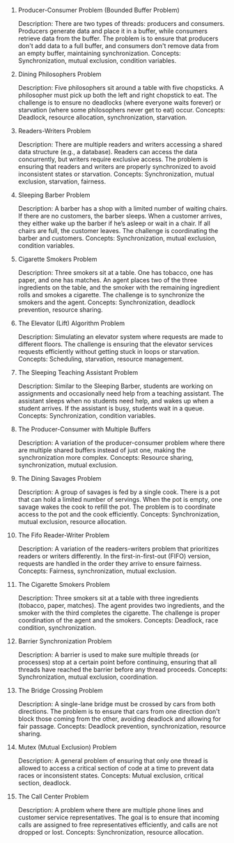 1. Producer-Consumer Problem (Bounded Buffer Problem)

    Description: There are two types of threads: producers and consumers. Producers generate data and place it in a buffer, while consumers retrieve data from the buffer. The problem is to ensure that producers don't add data to a full buffer, and consumers don't remove data from an empty buffer, maintaining synchronization.
    Concepts: Synchronization, mutual exclusion, condition variables.

2. Dining Philosophers Problem

    Description: Five philosophers sit around a table with five chopsticks. A philosopher must pick up both the left and right chopstick to eat. The challenge is to ensure no deadlocks (where everyone waits forever) or starvation (where some philosophers never get to eat) occur.
    Concepts: Deadlock, resource allocation, synchronization, starvation.

3. Readers-Writers Problem

    Description: There are multiple readers and writers accessing a shared data structure (e.g., a database). Readers can access the data concurrently, but writers require exclusive access. The problem is ensuring that readers and writers are properly synchronized to avoid inconsistent states or starvation.
    Concepts: Synchronization, mutual exclusion, starvation, fairness.

4. Sleeping Barber Problem

    Description: A barber has a shop with a limited number of waiting chairs. If there are no customers, the barber sleeps. When a customer arrives, they either wake up the barber if he’s asleep or wait in a chair. If all chairs are full, the customer leaves. The challenge is coordinating the barber and customers.
    Concepts: Synchronization, mutual exclusion, condition variables.

5. Cigarette Smokers Problem

    Description: Three smokers sit at a table. One has tobacco, one has paper, and one has matches. An agent places two of the three ingredients on the table, and the smoker with the remaining ingredient rolls and smokes a cigarette. The challenge is to synchronize the smokers and the agent.
    Concepts: Synchronization, deadlock prevention, resource sharing.

6. The Elevator (Lift) Algorithm Problem

    Description: Simulating an elevator system where requests are made to different floors. The challenge is ensuring that the elevator services requests efficiently without getting stuck in loops or starvation.
    Concepts: Scheduling, starvation, resource management.

7. The Sleeping Teaching Assistant Problem

    Description: Similar to the Sleeping Barber, students are working on assignments and occasionally need help from a teaching assistant. The assistant sleeps when no students need help, and wakes up when a student arrives. If the assistant is busy, students wait in a queue.
    Concepts: Synchronization, condition variables.

8. The Producer-Consumer with Multiple Buffers

    Description: A variation of the producer-consumer problem where there are multiple shared buffers instead of just one, making the synchronization more complex.
    Concepts: Resource sharing, synchronization, mutual exclusion.

9. The Dining Savages Problem

    Description: A group of savages is fed by a single cook. There is a pot that can hold a limited number of servings. When the pot is empty, one savage wakes the cook to refill the pot. The problem is to coordinate access to the pot and the cook efficiently.
    Concepts: Synchronization, mutual exclusion, resource allocation.

10. The Fifo Reader-Writer Problem

    Description: A variation of the readers-writers problem that prioritizes readers or writers differently. In the first-in-first-out (FIFO) version, requests are handled in the order they arrive to ensure fairness.
    Concepts: Fairness, synchronization, mutual exclusion.

11. The Cigarette Smokers Problem

    Description: Three smokers sit at a table with three ingredients (tobacco, paper, matches). The agent provides two ingredients, and the smoker with the third completes the cigarette. The challenge is proper coordination of the agent and the smokers.
    Concepts: Deadlock, race condition, synchronization.

12. Barrier Synchronization Problem

    Description: A barrier is used to make sure multiple threads (or processes) stop at a certain point before continuing, ensuring that all threads have reached the barrier before any thread proceeds.
    Concepts: Synchronization, mutual exclusion, coordination.

13. The Bridge Crossing Problem

    Description: A single-lane bridge must be crossed by cars from both directions. The problem is to ensure that cars from one direction don't block those coming from the other, avoiding deadlock and allowing for fair passage.
    Concepts: Deadlock prevention, synchronization, resource sharing.

14. Mutex (Mutual Exclusion) Problem

    Description: A general problem of ensuring that only one thread is allowed to access a critical section of code at a time to prevent data races or inconsistent states.
    Concepts: Mutual exclusion, critical section, deadlock.

15. The Call Center Problem

    Description: A problem where there are multiple phone lines and customer service representatives. The goal is to ensure that incoming calls are assigned to free representatives efficiently, and calls are not dropped or lost.
    Concepts: Synchronization, resource allocation.
